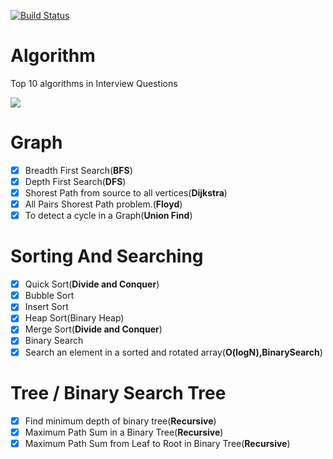 [![Build Status](https://travis-ci.org/gutouyu/Algorithm.svg?branch=master)](https://travis-ci.org/gutouyu/Algorithm)

# Algorithm

Top 10 algorithms in Interview Questions

![](https://ws3.sinaimg.cn/large/006tNc79gy1fl3nqbhr5xj30qo0go0vt.jpg)

# Graph
- [x] Breadth First Search(**BFS**)
- [x] Depth First Search(**DFS**)
- [x] Shorest Path from source to all vertices(**Dijkstra**)
- [x] All Pairs Shorest Path problem.(**Floyd**)
- [x] To detect a cycle in a Graph(**Union Find**)

# Sorting And Searching
- [x] Quick Sort(**Divide and Conquer**)
- [x] Bubble Sort
- [x] Insert Sort
- [x] Heap Sort(Binary Heap)
- [x] Merge Sort(**Divide and Conquer**)
- [x] Binary Search
- [x] Search an element in a sorted and rotated array(**O(logN),BinarySearch**)

# Tree / Binary Search Tree
- [x] Find minimum depth of binary tree(**Recursive**)
- [x] Maximum Path Sum in a Binary Tree(**Recursive**)
- [x] Maximum Path Sum from Leaf to Root in Binary Tree(**Recursive**)
